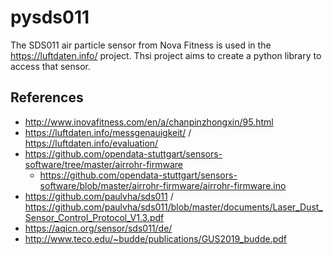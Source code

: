 # pysds011
The SDS011 air particle sensor from Nova Fitness is used in the https://luftdaten.info/ project.
Thsi project aims to create a python library to access that sensor.


## References
- http://www.inovafitness.com/en/a/chanpinzhongxin/95.html
- https://luftdaten.info/messgenauigkeit/ / https://luftdaten.info/evaluation/ 
- https://github.com/opendata-stuttgart/sensors-software/tree/master/airrohr-firmware
  - https://github.com/opendata-stuttgart/sensors-software/blob/master/airrohr-firmware/airrohr-firmware.ino
- https://github.com/paulvha/sds011 / https://github.com/paulvha/sds011/blob/master/documents/Laser_Dust_Sensor_Control_Protocol_V1.3.pdf
- https://aqicn.org/sensor/sds011/de/
- http://www.teco.edu/~budde/publications/GUS2019_budde.pdf

